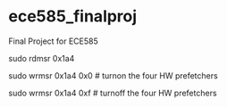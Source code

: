# ece585_finalproj
Final Project for ECE585

sudo rdmsr 0x1a4

sudo wrmsr 0x1a4 0x0 # turnon the four HW prefetchers

sudo wrmsr 0x1a4 0xf # turnoff the four HW prefetchers

